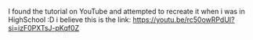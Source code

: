 I found the tutorial on YouTube and attempted to recreate it when i was in HighSchool :D
i believe this is the link:
https://youtu.be/rc50owRPdUI?si=izF0PXTsJ-pKqf0Z
